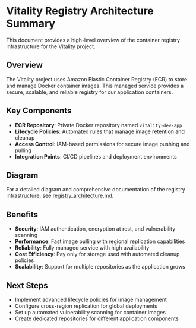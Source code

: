 # Vitality Registry Architecture Summary

This document provides a high-level overview of the container registry infrastructure for the Vitality project.

## Overview

The Vitality project uses Amazon Elastic Container Registry (ECR) to store and manage Docker container images. This managed service provides a secure, scalable, and reliable registry for our application containers.

## Key Components

- **ECR Repository**: Private Docker repository named `vitality-dev-app`
- **Lifecycle Policies**: Automated rules that manage image retention and cleanup
- **Access Control**: IAM-based permissions for secure image pushing and pulling
- **Integration Points**: CI/CD pipelines and deployment environments

## Diagram

For a detailed diagram and comprehensive documentation of the registry infrastructure, see [registry_architecture.md](./registry_architecture.md).

## Benefits

- **Security**: IAM authentication, encryption at rest, and vulnerability scanning
- **Performance**: Fast image pulling with regional replication capabilities
- **Reliability**: Fully managed service with high availability
- **Cost Efficiency**: Pay only for storage used with automated cleanup policies
- **Scalability**: Support for multiple repositories as the application grows

## Next Steps

- Implement advanced lifecycle policies for image management
- Configure cross-region replication for global deployments
- Set up automated vulnerability scanning for container images
- Create dedicated repositories for different application components 